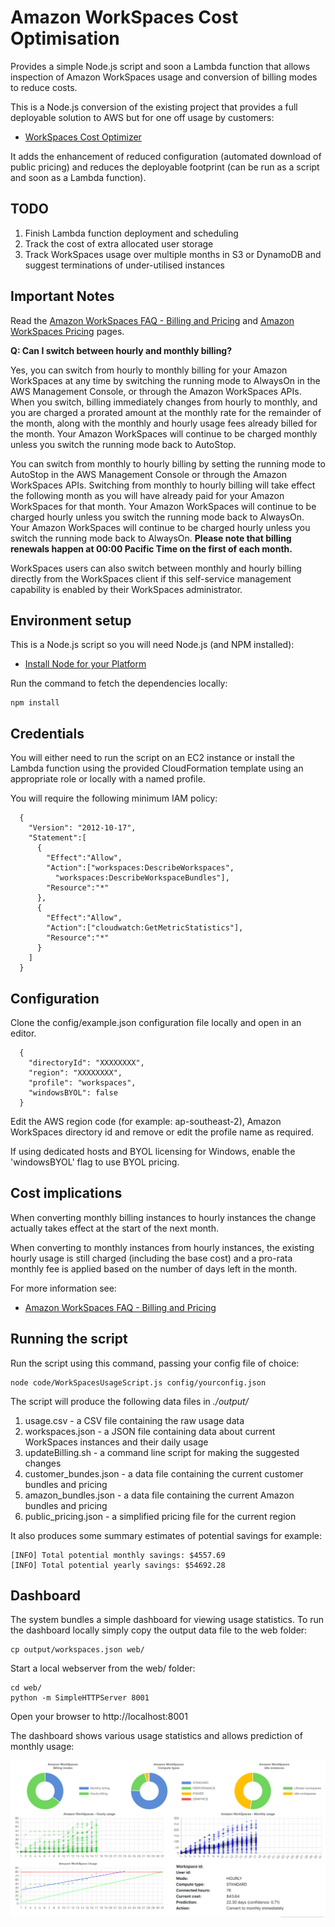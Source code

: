 # Amazon WorkSpaces Cost Optimisation

Provides a simple Node.js script and soon a Lambda function that allows inspection of Amazon WorkSpaces usage and conversion of billing modes to reduce costs.

This is a Node.js conversion of the existing project that provides a full deployable solution to AWS but for one off usage by customers:

- [WorkSpaces Cost Optimizer](https://docs.aws.amazon.com/solutions/latest/workspaces-cost-optimizer/welcome.html)

It adds the enhancement of reduced configuration (automated download of public pricing) and reduces the deployable footprint (can be run as a script and soon as a Lambda function).

## TODO

1. Finish Lambda function deployment and scheduling
2. Track the cost of extra allocated user storage
3. Track WorkSpaces usage over multiple months in S3 or DynamoDB and suggest terminations of under-utilised instances 

## Important Notes

Read the [Amazon WorkSpaces FAQ - Billing and Pricing](https://aws.amazon.com/workspaces/faqs/#Billing_and_Pricing) and [Amazon WorkSpaces Pricing](https://aws.amazon.com/workspaces/pricing/) pages.

**Q: Can I switch between hourly and monthly billing?**

Yes, you can switch from hourly to monthly billing for your Amazon WorkSpaces at any time by switching the running mode to AlwaysOn in the AWS Management Console, or through the Amazon WorkSpaces APIs. When you switch, billing immediately changes from hourly to monthly, and you are charged a prorated amount at the monthly rate for the remainder of the month, along with the monthly and hourly usage fees already billed for the month. Your Amazon WorkSpaces will continue to be charged monthly unless you switch the running mode back to AutoStop.

You can switch from monthly to hourly billing by setting the running mode to AutoStop in the AWS Management Console or through the Amazon WorkSpaces APIs. Switching from monthly to hourly billing will take effect the following month as you will have already paid for your Amazon WorkSpaces for that month. Your Amazon WorkSpaces will continue to be charged hourly unless you switch the running mode back to AlwaysOn. Your Amazon WorkSpaces will continue to be charged hourly unless you switch the running mode back to AlwaysOn. **Please note that billing renewals happen at 00:00 Pacific Time on the first of each month.**

WorkSpaces users can also switch between monthly and hourly billing directly from the WorkSpaces client if this self-service management capability is enabled by their WorkSpaces administrator.

## Environment setup

This is a Node.js script so you will need Node.js (and NPM installed):

- [Install Node for your Platform](https://nodejs.org/en/download/)

Run the command to fetch the dependencies locally:

	npm install

## Credentials

You will either need to run the script on an EC2 instance or install the Lambda function using the provided CloudFormation template using an appropriate role or locally with a named profile.

You will require the following minimum IAM policy:

	  {
	    "Version": "2012-10-17",
	    "Statement":[
	      {
	        "Effect":"Allow",
	        "Action":["workspaces:DescribeWorkspaces",
	          "workspaces:DescribeWorkspaceBundles"],
	        "Resource":"*"
	      },
	      {
	        "Effect":"Allow",
	        "Action":["cloudwatch:GetMetricStatistics"],
	        "Resource":"*"
	      }
	    ]
	  }
 
## Configuration

Clone the config/example.json configuration file locally and open in an editor.

	  {
	    "directoryId": "XXXXXXXX",
	    "region": "XXXXXXXX",
	    "profile": "workspaces",
	    "windowsBYOL": false
	  }
  
Edit the AWS region code (for example: ap-southeast-2), Amazon WorkSpaces directory id and remove or edit the profile name as required.

If using dedicated hosts and BYOL licensing for Windows, enable the 'windowsBYOL' flag to use BYOL pricing.

## Cost implications

When converting monthly billing instances to hourly instances the change actually takes effect at the start of the next month.

When converting to monthly instances from hourly instances, the existing hourly usage is still charged (including the base cost) and a pro-rata monthly fee is applied based on the number of days left in the month.

For more information see:

- [Amazon WorkSpaces FAQ - Billing and Pricing](https://aws.amazon.com/workspaces/faqs/#Billing_and_Pricing)

## Running the script

Run the script using this command, passing your config file of choice:

	node code/WorkSpacesUsageScript.js config/yourconfig.json

The script will produce the following data files in *./output/*

1. usage.csv - a CSV file containing the raw usage data
2. workspaces.json - a JSON file containing data about current WorkSpaces instances and their daily usage
3. updateBilling.sh - a command line script for making the suggested changes
4. customer_bundes.json - a data file containing the current customer bundles and pricing
5. amazon_bundles.json - a data file containing the current Amazon bundles and pricing
6. public_pricing.json - a simplified pricing file for the current region

It also produces some summary estimates of potential savings for example:

	[INFO] Total potential monthly savings: $4557.69
	[INFO] Total potential yearly savings: $54692.28

## Dashboard

The system bundles a simple dashboard for viewing usage statistics. To run the dashboard locally simply copy the output data file to the web folder:

	cp output/workspaces.json web/
	
Start a local webserver from the web/ folder:

	cd web/
	python -m SimpleHTTPServer 8001
	
Open your browser to http://localhost:8001

The dashboard shows various usage statistics and allows prediction of monthly usage:

![Dashboard](documentation/dashboard.png)
